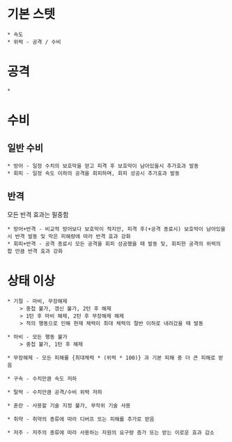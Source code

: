 # 기본 스텟

    * 속도
    * 위력 - 공격 / 수비

# 공격

    *

# 수비

## 일반 수비

    * 방어 - 일정 수치의 보호막을 얻고 피격 후 보호막이 남아있을시 추가효과 발동
    * 회피 - 일정 속도 이하의 공격을 회피하며, 회피 성공시 추가효과 발동

## 반격

모든 반격 효과는 필중함

    * 방어+반격 - 비교적 방어보다 보호막이 적지만, 피격 후(+공격 종료시) 보호막이 남아있을 시 반격 발동 및 막은 피해량에 따라 반격 효과 강화
    * 회피+반격 - 공격 종료시 모든 공격을 회피 성공했을 때 발동 및, 회피한 공격의 위력의 합 만큼 반격 효과 강화

# 상태 이상

    * 기절 - 마비, 무장해제
        > 중첩 불가, 갱신 불가, 2턴 후 해제
        > 1턴 후 마비 해제, 2턴 후 무장해제 해제
        > 적의 행동으로 인해 현재 체력이 최대 체력의 절반 이하로 내려갔을 때 발동

    * 마비 - 모든 행동 불가
        > 중첩 불가, 1턴 후 해제

    * 무장해제 - 모든 피해를 {최대체력 * (위력 * 100)} 과 기본 피해 중 더 큰 피해로 받음

    * 구속 - 수치만큼 속도 저하

    * 탈력 - 수치만큼 공격/수비 위력 저하

    * 혼란 - 사용할 기술 지정 불가, 무작위 기술 사용

    * 취약 - 취약의 종류에 따라 디버프 또는 피해를 추가로 받음

    * 저주 - 저주의 종류에 따라 사용하는 자원의 요구량 증가 또는 받는 이로운 효과 감소
